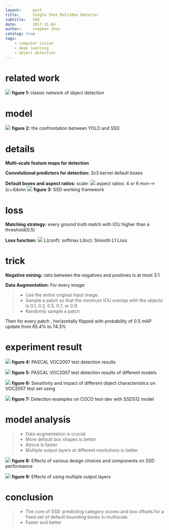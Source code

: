 ```yaml
---
layout:     post
title:      Single Shot MultiBox Detector
subtitle:   SSD
date:       2017-11-04
author:     stephen zhou
catalog: true
tags:
    - computer vision
    - deep learning
    - object detection
---
```


# related work
![](https://i.imgur.com/91Xrk1v.png)
**figure 1:** classic network of object detection

# model
![](https://i.imgur.com/va1IK8u.png)
**figure 2:** the confrontation between YOLO and SSD

# details
**Multi-scale feature maps for detection**

**Convolutional predictors for detection:** 3x3 kernel   default boxes

**Default boxes and aspect ratios:**
scale: ![](https://i.imgur.com/MVbIfLL.png)
aspect ratios: 4 or 6
mxn—>(c+4)kmn
![](https://i.imgur.com/kRD4QY1.png)
**figure 3:** SSD working framework

# loss
**Matching strategy:** every ground truth match with IOU higher than a threshold(0.5)

**Loss function:**
![](https://i.imgur.com/AQhiMxj.png)
L(conf): softmax
L(loc): Smooth L1 Loss

# trick
**Negative mining:** ratio between the negatives and positives is at most 3:1

**Data Augmentation:**
For every image: 

>- Use the entire original input image.
>- Sample a patch so that the minimum IOU overlap with the objects is 0.1, 0.3, 0.5, 0.7, or 0.9.
>- Randomly sample a patch

Then for every patch , horizontally flipped with probability of 0.5
mAP update from 65.4% to 74.3%

# experiment result

![](https://i.imgur.com/G6SpcRB.png)
**figure 4:** PASCAL VOC2007 test detection results

![](https://i.imgur.com/U5qrhwf.png)
**figure 5:** PASCAL VOC2007 test detection results of different models

![](https://i.imgur.com/c1kbGJK.png)
**figure 6:** Sensitivity and impact of different object characteristics on VOC2007 test set using

![](https://i.imgur.com/DEJkKPu.jpg)
**figure 7:** Detection examples on COCO test-dev with SSD512 model

# model analysis
>- Data augmentation is crucial
>- More default box shapes is better
>- Atrous is faster
>- Multiple output layers at different resolutions is better

![](https://i.imgur.com/BfQjB17.png)
**figure 8:** Effects of various design choices and components on SSD performance

![](https://i.imgur.com/ZqUBNtC.png)
**figure 9:** Effects of using multiple output layers

# conclusion
>- The core of SSD :predicting category scores and box offsets for a fixed set of default bounding boxes in multiscale
>- Faster and better

